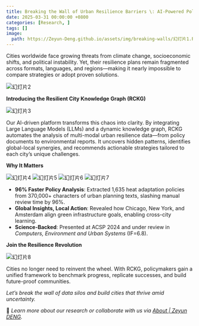 ```yaml
---
title: Breaking the Wall of Urban Resilience Barriers \: AI-Powered Policy Innovation
date: 2025-03-31 00:00:00 +0800
categories: [Research, ]
tags: [] 
image:
  path: https://Zeyun-Deng.github.io/assets/img/breaking-walls/幻灯片1.PNG
---
```


Cities worldwide face growing threats from climate change, socioeconomic shifts, and political instability. Yet, their resilience plans remain fragmented across formats, languages, and regions—making it nearly impossible to compare strategies or adopt proven solutions.  

![幻灯片2](https://Zeyun-Deng.github.io/assets/img/breaking-walls/幻灯片2.PNG)

**Introducing the Resilient City Knowledge Graph (RCKG)**  

![幻灯片3](https://Zeyun-Deng.github.io/assets/img/breaking-walls/幻灯片3.PNG)

Our AI-driven platform transforms this chaos into clarity. By integrating Large Language Models (LLMs) and a dynamic knowledge graph, RCKG automates the analysis of multi-modal urban resilience data—from policy documents to environmental reports. It uncovers hidden patterns, identifies global-local synergies, and recommends actionable strategies tailored to each city’s unique challenges.  

**Why It Matters**  

![幻灯片4](https://Zeyun-Deng.github.io/assets/img/breaking-walls/幻灯片4.PNG)
![幻灯片5](https://Zeyun-Deng.github.io/assets/img/breaking-walls/幻灯片5.PNG)
![幻灯片6](https://Zeyun-Deng.github.io/assets/img/breaking-walls/幻灯片6.PNG)
![幻灯片7](https://Zeyun-Deng.github.io/assets/img/breaking-walls/幻灯片7.PNG)

- **96% Faster Policy Analysis**: Extracted 1,635 heat adaptation policies from 370,000+ characters of urban planning texts, slashing manual review time by 96%.  
- **Global Insights, Local Action**: Revealed how Chicago, New York, and Amsterdam align green infrastructure goals, enabling cross-city learning.  
- **Science-Backed**: Presented at ACSP 2024 and under review in *Computers, Environment and Urban Systems* (IF=6.8).  

**Join the Resilience Revolution**  

![幻灯片8](https://Zeyun-Deng.github.io/assets/img/breaking-walls/幻灯片8.PNG)

Cities no longer need to reinvent the wheel. With RCKG, policymakers gain a unified framework to benchmark progress, replicate successes, and build future-proof communities.  

*Let’s break the wall of data silos and build cities that thrive amid uncertainty.*  

🔗 *Learn more about our research or collaborate with us via [About | Zeyun DENG](https://zeyun-deng.github.io/about/).*  
